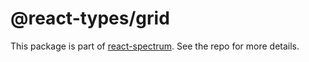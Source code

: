 # @react-types/grid

This package is part of [react-spectrum](https://gitlab.com/watheia/spectrum). See the repo for more details.
